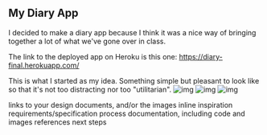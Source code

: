 ## My Diary App

I decided to make a diary app because I think it was a nice way of bringing together a lot of what we've gone over in class.

The link to the deployed app on Heroku is this one: https://diary-final.herokuapp.com/

This is what I started as my idea. Something simple but pleasant to look like so that it's not too distracting nor too "utilitarian".
![img](files/Users/sarahlirianoalba/Documents/DWD/diary-final/.diary-final_design-01.jpg)
![img](files/Users/sarahlirianoalba/Documents/DWD/diary-final/.diary-final_design-02.jpg)
![img](files/Users/sarahlirianoalba/Documents/DWD/diary-final/.diary-final_design-03.jpg)




links to your design documents, and/or the images inline
inspiration
requirements/specification
process documentation, including code and images
references
next steps